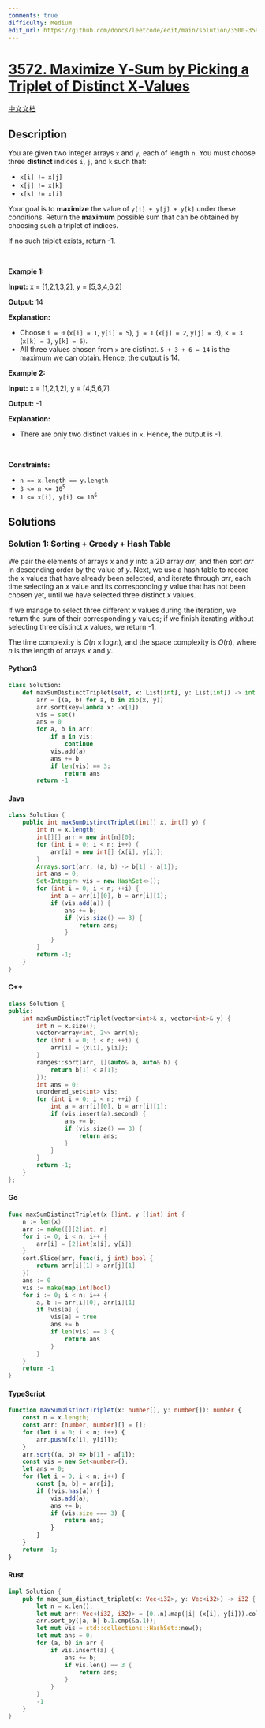 ```yaml
---
comments: true
difficulty: Medium
edit_url: https://github.com/doocs/leetcode/edit/main/solution/3500-3599/3572.Maximize%20Y%E2%80%91Sum%20by%20Picking%20a%20Triplet%20of%20Distinct%20X%E2%80%91Values/README_EN.md
---
```


<!-- problem:start -->

# [3572. Maximize Y‑Sum by Picking a Triplet of Distinct X‑Values](https://leetcode.com/problems/maximize-ysum-by-picking-a-triplet-of-distinct-xvalues)

[中文文档](/solution/3500-3599/3572.Maximize%20Y%E2%80%91Sum%20by%20Picking%20a%20Triplet%20of%20Distinct%20X%E2%80%91Values/README.md)

## Description

<!-- description:start -->

<p>You are given two integer arrays <code>x</code> and <code>y</code>, each of length <code>n</code>. You must choose three <strong>distinct</strong> indices <code>i</code>, <code>j</code>, and <code>k</code> such that:</p>

<ul>
	<li><code>x[i] != x[j]</code></li>
	<li><code>x[j] != x[k]</code></li>
	<li><code>x[k] != x[i]</code></li>
</ul>

<p>Your goal is to <strong>maximize</strong> the value of <code>y[i] + y[j] + y[k]</code> under these conditions. Return the <strong>maximum</strong> possible sum that can be obtained by choosing such a triplet of indices.</p>

<p>If no such triplet exists, return -1.</p>

<p>&nbsp;</p>
<p><strong class="example">Example 1:</strong></p>

<div class="example-block">
<p><strong>Input:</strong> <span class="example-io">x = [1,2,1,3,2], y = [5,3,4,6,2]</span></p>

<p><strong>Output:</strong> <span class="example-io">14</span></p>

<p><strong>Explanation:</strong></p>

<ul>
	<li>Choose <code>i = 0</code> (<code>x[i] = 1</code>, <code>y[i] = 5</code>), <code>j = 1</code> (<code>x[j] = 2</code>, <code>y[j] = 3</code>), <code>k = 3</code> (<code>x[k] = 3</code>, <code>y[k] = 6</code>).</li>
	<li>All three values chosen from <code>x</code> are distinct. <code>5 + 3 + 6 = 14</code> is the maximum we can obtain. Hence, the output is 14.</li>
</ul>
</div>

<p><strong class="example">Example 2:</strong></p>

<div class="example-block">
<p><strong>Input:</strong> <span class="example-io">x = [1,2,1,2], y = [4,5,6,7]</span></p>

<p><strong>Output:</strong> <span class="example-io">-1</span></p>

<p><strong>Explanation:</strong></p>

<ul>
	<li>There are only two distinct values in <code>x</code>. Hence, the output is -1.</li>
</ul>
</div>

<p>&nbsp;</p>
<p><strong>Constraints:</strong></p>

<ul>
	<li><code>n == x.length == y.length</code></li>
	<li><code>3 &lt;= n &lt;= 10<sup>5</sup></code></li>
	<li><code>1 &lt;= x[i], y[i] &lt;= 10<sup>6</sup></code></li>
</ul>

<!-- description:end -->

## Solutions

<!-- solution:start -->

### Solution 1: Sorting + Greedy + Hash Table

We pair the elements of arrays $x$ and $y$ into a 2D array $\textit{arr}$, and then sort $\textit{arr}$ in descending order by the value of $y$. Next, we use a hash table to record the $x$ values that have already been selected, and iterate through $\textit{arr}$, each time selecting an $x$ value and its corresponding $y$ value that has not been chosen yet, until we have selected three distinct $x$ values.

If we manage to select three different $x$ values during the iteration, we return the sum of their corresponding $y$ values; if we finish iterating without selecting three distinct $x$ values, we return -1.

The time complexity is $O(n \times \log n)$, and the space complexity is $O(n)$, where $n$ is the length of arrays $\textit{x}$ and $\textit{y}$.

<!-- tabs:start -->

#### Python3

```python
class Solution:
    def maxSumDistinctTriplet(self, x: List[int], y: List[int]) -> int:
        arr = [(a, b) for a, b in zip(x, y)]
        arr.sort(key=lambda x: -x[1])
        vis = set()
        ans = 0
        for a, b in arr:
            if a in vis:
                continue
            vis.add(a)
            ans += b
            if len(vis) == 3:
                return ans
        return -1
```

#### Java

```java
class Solution {
    public int maxSumDistinctTriplet(int[] x, int[] y) {
        int n = x.length;
        int[][] arr = new int[n][0];
        for (int i = 0; i < n; i++) {
            arr[i] = new int[] {x[i], y[i]};
        }
        Arrays.sort(arr, (a, b) -> b[1] - a[1]);
        int ans = 0;
        Set<Integer> vis = new HashSet<>();
        for (int i = 0; i < n; ++i) {
            int a = arr[i][0], b = arr[i][1];
            if (vis.add(a)) {
                ans += b;
                if (vis.size() == 3) {
                    return ans;
                }
            }
        }
        return -1;
    }
}
```

#### C++

```cpp
class Solution {
public:
    int maxSumDistinctTriplet(vector<int>& x, vector<int>& y) {
        int n = x.size();
        vector<array<int, 2>> arr(n);
        for (int i = 0; i < n; ++i) {
            arr[i] = {x[i], y[i]};
        }
        ranges::sort(arr, [](auto& a, auto& b) {
            return b[1] < a[1];
        });
        int ans = 0;
        unordered_set<int> vis;
        for (int i = 0; i < n; ++i) {
            int a = arr[i][0], b = arr[i][1];
            if (vis.insert(a).second) {
                ans += b;
                if (vis.size() == 3) {
                    return ans;
                }
            }
        }
        return -1;
    }
};
```

#### Go

```go
func maxSumDistinctTriplet(x []int, y []int) int {
	n := len(x)
	arr := make([][2]int, n)
	for i := 0; i < n; i++ {
		arr[i] = [2]int{x[i], y[i]}
	}
	sort.Slice(arr, func(i, j int) bool {
		return arr[i][1] > arr[j][1]
	})
	ans := 0
	vis := make(map[int]bool)
	for i := 0; i < n; i++ {
		a, b := arr[i][0], arr[i][1]
		if !vis[a] {
			vis[a] = true
			ans += b
			if len(vis) == 3 {
				return ans
			}
		}
	}
	return -1
}
```

#### TypeScript

```ts
function maxSumDistinctTriplet(x: number[], y: number[]): number {
    const n = x.length;
    const arr: [number, number][] = [];
    for (let i = 0; i < n; i++) {
        arr.push([x[i], y[i]]);
    }
    arr.sort((a, b) => b[1] - a[1]);
    const vis = new Set<number>();
    let ans = 0;
    for (let i = 0; i < n; i++) {
        const [a, b] = arr[i];
        if (!vis.has(a)) {
            vis.add(a);
            ans += b;
            if (vis.size === 3) {
                return ans;
            }
        }
    }
    return -1;
}
```

#### Rust

```rust
impl Solution {
    pub fn max_sum_distinct_triplet(x: Vec<i32>, y: Vec<i32>) -> i32 {
        let n = x.len();
        let mut arr: Vec<(i32, i32)> = (0..n).map(|i| (x[i], y[i])).collect();
        arr.sort_by(|a, b| b.1.cmp(&a.1));
        let mut vis = std::collections::HashSet::new();
        let mut ans = 0;
        for (a, b) in arr {
            if vis.insert(a) {
                ans += b;
                if vis.len() == 3 {
                    return ans;
                }
            }
        }
        -1
    }
}
```

<!-- tabs:end -->

<!-- solution:end -->

<!-- problem:end -->
